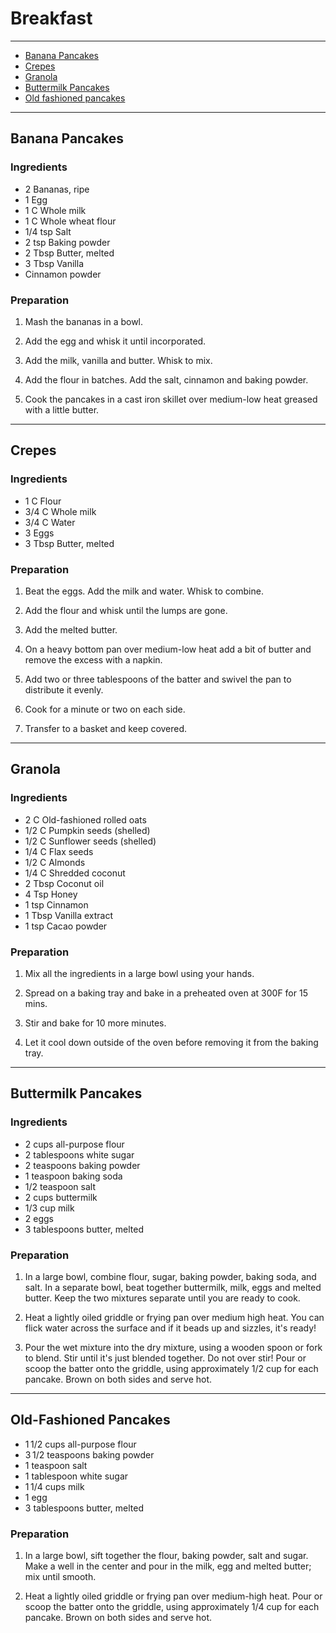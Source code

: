 # Breakfast

-----

* [Banana Pancakes](#BananaPancakes)
* [Crepes](#Crepes)
* [Granola](#Granola)
* [Buttermilk Pancakes](#ButtermilkPancakes)
* [Old fashioned pancakes](#OldFashionedPancakes)

-----

<div style="page-break-after: always; visibility: hidden"></div>


## <a id="BananaPancakes" name="Banana Pancakes"></a> Banana Pancakes

### Ingredients

* 2 Bananas, ripe
* 1 Egg
* 1 C Whole milk
* 1 C Whole wheat flour
* 1/4 tsp Salt
* 2 tsp Baking powder
* 2 Tbsp Butter, melted
* 3 Tbsp Vanilla
* Cinnamon powder

### Preparation

1. Mash the bananas in a bowl.

1. Add the egg and whisk it until incorporated.

1. Add the milk, vanilla and butter. Whisk to mix.

1. Add the flour in batches. Add the salt, cinnamon and baking powder.

1. Cook the pancakes in a cast iron skillet over medium-low heat greased with a little butter.

-----

<div style="page-break-after: always; visibility: hidden"></div>


## <a id="Crepes" name="Crepes"></a> Crepes

### Ingredients

* 1 C Flour
* 3/4 C Whole milk
* 3/4 C Water
* 3 Eggs
* 3 Tbsp Butter, melted

### Preparation

1. Beat the eggs. Add the milk and water. Whisk to combine.

1. Add the flour and whisk until the lumps are gone.

1. Add the melted butter.

1. On a heavy bottom pan over medium-low heat add a bit of butter and remove the excess with a napkin.

1. Add two or three tablespoons of the batter and swivel the pan to distribute it evenly.

1. Cook for a minute or two on each side.

1. Transfer to a basket and keep covered.

-----

<div style="page-break-after: always; visibility: hidden"></div>


## <a id="Granola" name="Granola"></a> Granola

### Ingredients

* 2 C Old-fashioned rolled oats
* 1/2 C Pumpkin seeds (shelled)
* 1/2 C Sunflower seeds (shelled)
* 1/4 C Flax seeds
* 1/2 C Almonds
* 1/4 C Shredded coconut
* 2 Tbsp Coconut oil
* 4 Tsp Honey
* 1 tsp Cinnamon
* 1 Tbsp Vanilla extract
* 1 tsp Cacao powder

### Preparation

1. Mix all the ingredients in a large bowl using your hands.

1. Spread on a baking tray and bake in a preheated oven at 300F for 15 mins.

1. Stir and bake for 10 more minutes.

1. Let it cool down outside of the oven before removing it from the baking tray.

-----

<div style="page-break-after: always; visibility: hidden"></div>


## <a id="ButtermilkPancakes" name="Buttermilk Pancakes"></a> Buttermilk Pancakes

### Ingredients

* 2 cups all-purpose flour
* 2 tablespoons white sugar
* 2 teaspoons baking powder
* 1 teaspoon baking soda
* 1/2 teaspoon salt
* 2 cups buttermilk
* 1/3 cup milk
* 2 eggs
* 3 tablespoons butter, melted

### Preparation

1. In a large bowl, combine flour, sugar, baking powder, baking soda, and salt. In a separate bowl, beat together buttermilk, milk, eggs and melted butter. Keep the two mixtures separate until you are ready to cook.

1. Heat a lightly oiled griddle or frying pan over medium high heat. You can flick water across the surface and if it beads up and sizzles, it's ready!

1. Pour the wet mixture into the dry mixture, using a wooden spoon or fork to blend. Stir until it's just blended together. Do not over stir! Pour or scoop the batter onto the griddle, using approximately 1/2 cup for each pancake. Brown on both sides and serve hot.

-----

<div style="page-break-after: always; visibility: hidden"></div>


## <a id="OldFashionedPancakes" name="Old-fashioned Pancakes"></a> Old-Fashioned Pancakes

* 1 1/2 cups all-purpose flour
* 3 1/2 teaspoons baking powder
* 1 teaspoon salt
* 1 tablespoon white sugar
* 1 1/4 cups milk
* 1 egg
* 3 tablespoons butter, melted

### Preparation

1. In a large bowl, sift together the flour, baking powder, salt and sugar. Make a well in the center and pour in the milk, egg and melted butter; mix until smooth.

1. Heat a lightly oiled griddle or frying pan over medium-high heat. Pour or scoop the batter onto the griddle, using approximately 1/4 cup for each pancake. Brown on both sides and serve hot.
